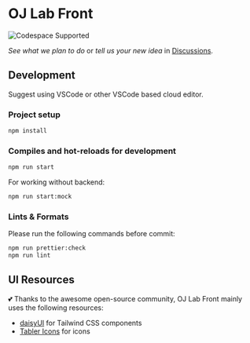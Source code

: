 # OJ Lab Front

![Codespace Supported](https://img.shields.io/badge/Codespace_Supported-000000?style=flat&logo=github)

_See what we plan to do_ or _tell us your new idea_ in
[Discussions](https://github.com/oj-lab/oj-lab-front/discussions).

## Development

Suggest using VSCode or other VSCode based cloud editor.

### Project setup

```sh
npm install
```

### Compiles and hot-reloads for development

```sh
npm run start
```

For working without backend:

```sh
npm run start:mock
```

### Lints & Formats

Please run the following commands before commit:

```sh
npm run prettier:check
npm run lint
```

## UI Resources

💕 Thanks to the awesome open-source community,
OJ Lab Front mainly uses the following resources:

- [daisyUI](https://daisyui.com/) for Tailwind CSS components
- [Tabler Icons](https://tabler.io/icons) for icons
